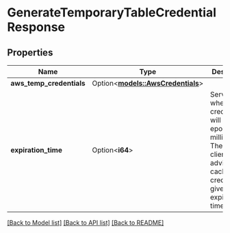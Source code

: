# GenerateTemporaryTableCredentialResponse

## Properties

Name | Type | Description | Notes
------------ | ------------- | ------------- | -------------
**aws_temp_credentials** | Option<[**models::AwsCredentials**](AwsCredentials.md)> |  | [optional]
**expiration_time** | Option<**i64**> | Server time when the credential will expire, in epoch milliseconds. The API client is advised to cache the credential given this expiration time.  | [optional]

[[Back to Model list]](../README.md#documentation-for-models) [[Back to API list]](../README.md#documentation-for-api-endpoints) [[Back to README]](../README.md)


